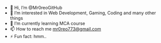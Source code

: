 - 👋 Hi, I’m @Mr0reoGitHub
- 👀 I’m interested in Web Development, Gaming, Coding and many other things
- 🌱 I’m currently learning MCA course
- 📫 How to reach me mr0reo773@gmail.com
- ⚡ Fun fact: hmm..

<!---
Mr0reoGitHub/Mr0reoGitHub is a ✨ special ✨ repository because its `README.md` (this file) appears on your GitHub profile.
You can click the Preview link to take a look at your changes.
--->
